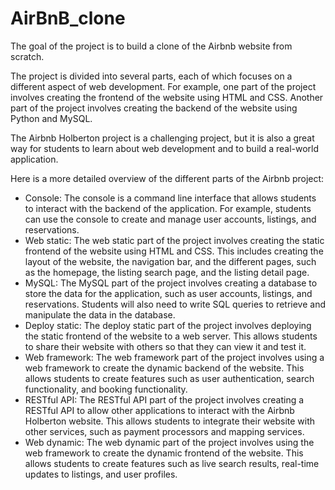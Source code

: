 # AirBnB_clone
The goal of the project is to build a clone of the Airbnb website from scratch.

The project is divided into several parts, each of which focuses on a different aspect of web development. For example, one part of the project involves creating the frontend of the website using HTML and CSS. Another part of the project involves creating the backend of the website using Python and MySQL.

The Airbnb Holberton project is a challenging project, but it is also a great way for students to learn about web development and to build a real-world application.

Here is a more detailed overview of the different parts of the Airbnb project:

- Console: The console is a command line interface that allows students to interact with the backend of the application. For example, students can use the console to create and manage user accounts, listings, and reservations.
- Web static: The web static part of the project involves creating the static frontend of the website using HTML and CSS. This includes creating the layout of the website, the navigation bar, and the different pages, such as the homepage, the listing search page, and the listing detail page.
- MySQL: The MySQL part of the project involves creating a database to store the data for the application, such as user accounts, listings, and reservations. Students will also need to write SQL queries to retrieve and manipulate the data in the database.
- Deploy static: The deploy static part of the project involves deploying the static frontend of the website to a web server. This allows students to share their website with others so that they can view it and test it.
- Web framework: The web framework part of the project involves using a web framework to create the dynamic backend of the website. This allows students to create features such as user authentication, search functionality, and booking functionality.
- RESTful API: The RESTful API part of the project involves creating a RESTful API to allow other applications to interact with the Airbnb Holberton website. This allows students to integrate their website with other services, such as payment processors and mapping services.
- Web dynamic: The web dynamic part of the project involves using the web framework to create the dynamic frontend of the website. This allows students to create features such as live search results, real-time updates to listings, and user profiles.
